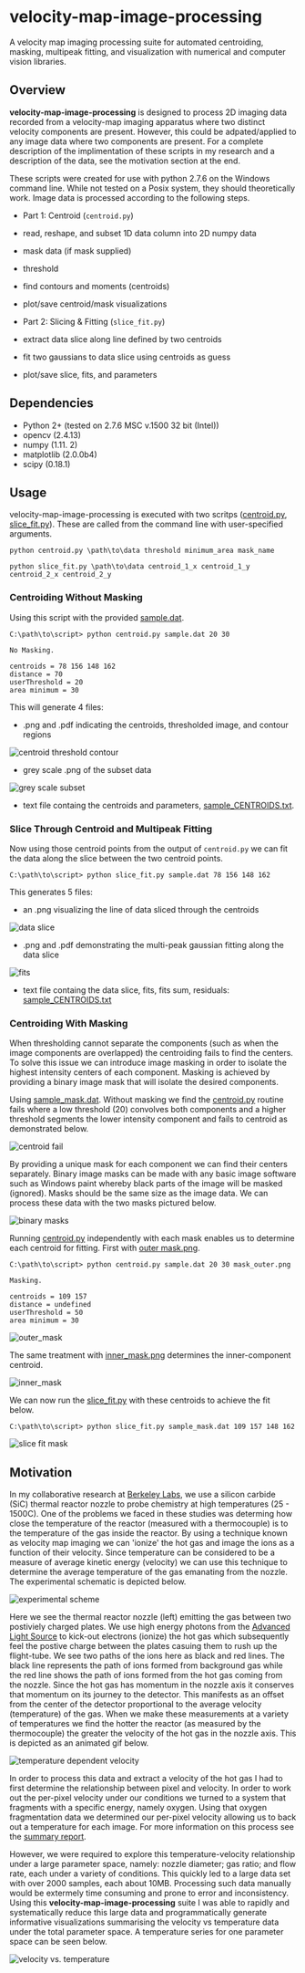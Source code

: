 # velocity-map-image-processing
A velocity map imaging processing suite for automated centroiding, masking, multipeak fitting, and visualization with numerical and computer vision libraries.

## Overview

**velocity-map-image-processing** is designed to process 2D imaging data recorded from a velocity-map imaging apparatus where two distinct velocity components are present. However, this could be adpated/applied to any image data where two components are present. For a complete description of the implimentation of these scripts in my research and a description of the data, see the motivation section at the end.

These scripts were created for use with python 2.7.6 on the Windows command line. While not tested on a Posix system, they should theoretically work. Image data is processed according to the following steps.

* Part 1: Centroid (`centroid.py`)
 * read, reshape, and subset 1D data column into 2D numpy data
 * mask data (if mask supplied)
 * threshold
 * find contours and moments (centroids)
 * plot/save centroid/mask visualizations
 
* Part 2: Slicing & Fitting (`slice_fit.py`)
 * extract data slice along line defined by two centroids
 * fit two gaussians to data slice using centroids as guess
 * plot/save slice, fits, and parameters

## Dependencies

* Python 2+ (tested on 2.7.6 MSC v.1500 32 bit (Intel))
 * opencv (2.4.13)
 * numpy (1.11. 2)
 * matplotlib (2.0.0b4)
 * scipy (0.18.1)
 
## Usage

velocity-map-image-processing is executed with two scritps ([centroid.py](centroid.py), [slice_fit.py](slice_fit.py)). These are called from the command line with user-specified arguments.

```
python centroid.py \path\to\data threshold minimum_area mask_name 

python slice_fit.py \path\to\data centroid_1_x centroid_1_y centroid_2_x centroid_2_y
```

### Centroiding Without Masking

Using this script with the provided [sample.dat](sample.dat).

```
C:\path\to\script> python centroid.py sample.dat 20 30 

No Masking.

centroids = 78 156 148 162
distance = 70
userThreshold = 20
area minimum = 30
```

This will generate 4 files:
* .png and .pdf indicating the centroids, thresholded image, and contour regions

![centroid threshold contour](./images/sample_CENTROIDS.png)

* grey scale .png of the subset data

![grey scale subset](./images/sample.png)

* text file containg the centroids and parameters, [sample_CENTROIDS.txt](sample_CENTROIDS.txt).

### Slice Through Centroid and Multipeak Fitting

Now using those centroid points from the output of `centroid.py` we can fit the data along the slice between the two centroid points.

```
C:\path\to\script> python slice_fit.py sample.dat 78 156 148 162
```
This generates 5 files:
* an .png visualizing the line of data sliced through the centroids

![data slice](./images/sample_LINE.png)

* .png and .pdf demonstrating the multi-peak gaussian fitting along the data slice

![fits](./images/sample_FITS.png)

* text file containg the data slice, fits, fits sum, residuals: [sample_CENTROIDS.txt](sample_FITS.txt)

### Centroiding With Masking

When thresholding cannot separate the components (such as when the image components are overlapped) the centroiding fails to find the centers. To solve this issue we can introduce image masking in order to isolate the highest intensity centers of each component. Masking is achieved by providing a binary image mask that will isolate the desired components.

Using [sample_mask.dat](sample_mask.dat). Without masking we find the [centroid.py](centroid.py) routine fails where a low threshold (20) convolves both components and a higher threshold segments the lower intensity component and fails to centroid as demonstrated below.

![centroid fail](./images/centroid_fail.png)

By providing a unique mask for each component we can find their centers separately. Binary image masks can be made with any basic image software such as Windows paint whereby black parts of the image will be masked (ignored). Masks should be the same size as the image data. We can process these data with the two masks pictured below.

![binary masks](./images/masks.png)

Running [centroid.py](centroid.py) independently with each mask enables us to determine each centroid for fitting. First with [outer mask.png](outer_mask.png).

```
C:\path\to\script> python centroid.py sample.dat 20 30 mask_outer.png

Masking.

centroids = 109 157
distance = undefined
userThreshold = 50
area minimum = 30
```
![outer_mask](./images/sample_mask_outer.png)

The same treatment with [inner_mask.png](inner_mask.png) determines the inner-component centroid.

![inner_mask](./images/sample_mask_inner.png)

We can now run the [slice_fit.py](slice_fit.py) with these centroids to achieve the fit below.
```
C:\path\to\script> python slice_fit.py sample_mask.dat 109 157 148 162
```

![slice fit mask](./images/sample_mask_FITS.png)

## Motivation

In my collaborative research at [Berkeley Labs](http://lbl.gov), we use a silicon carbide (SiC) thermal reactor nozzle to probe chemistry at high temperatures (25 - 1500C). One of the problems we faced in these studies was determing how close the temperature of the reactor (measured with a thermocouple) is to the temperature of the gas inside the reactor. By using a technique known as velocity map imaging we can 'ionize' the hot gas and image the ions as a function of their velocity. Since temperature can be considered to be a measure of average kinetic energy (velocity) we can use this technique to determine the average temperature of the gas emanating from the nozzle. The experimental schematic is depicted below.

![experimental scheme](./images/scheme.png)

Here we see the thermal reactor nozzle (left) emitting the gas between two postiviely charged plates. We use high energy photons from the [Advanced Light Source](http://als.lbl.gov) to kick-out electrons (ionize) the hot gas which subsequently feel the postive charge between the plates casuing them to rush up the flight-tube. We see two paths of the ions here as black and red lines. The black line represents the path of ions formed from background gas while the red line shows the path of ions formed from the hot gas coming from the nozzle. Since the hot gas has momentum in the nozzle axis it conserves that momentum on its journey to the detector. This manifests as an offset from the center of the detector proportional to the average velocity (temperature) of the gas. When we make these measurements at a variety of temperatures we find the hotter the reactor (as measured by the thermocouple) the greater the velocity of the hot gas in the nozzle axis. This is depicted as an animated gif below.

![temperature dependent velocity](./images/temp_dependent.gif)

In order to process this data and extract a velocity of the hot gas I had to first determine the relationship between pixel and velocity. In order to work out the per-pixel velocity under our conditions we turned to a system that fragments with a specific energy, namely oxygen. Using that oxygen fragmentation data we determined our per-pixel velocity allowing us to back out a temperature for each image. For more information on this process see the [summary report](summary_report.pdf).

However, we were required to explore this temperature-velocity relationship under a large parameter space, namely: nozzle diameter; gas ratio; and flow rate, each under a variety of conditions. This quickly led to a large data set with over 2000 samples, each about 10MB. Processing such data manually would be extermely time consuming and prone to error and inconsistency. Using this **velocity-map-image-processing** suite I was able to rapidly and systematically reduce this large data and programmatically generate informative visualizations summarising the velocity vs temperature data under the total parameter space. A temperature series for one parameter space can be seen below.

![velocity vs. temperature](./images/velocity_vs_temp.png)

